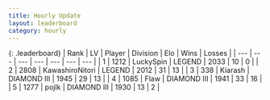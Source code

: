 ```yaml
---
title: Hourly Update
layout: leaderboard
category: hourly
---
```


{: .leaderboard}
| Rank | LV | Player | Division | Elo | Wins | Losses |
| --- | --- | --- | --- | --- | --- | --- |
| <span data-change="0">1</span> | 1212 | <span title="ID: 498412">LuckySpin</span> | LEGEND | <span data-change="0">2033</span> | <span data-change="0">10</span> | <span data-change="0">0</span> |
| <span data-change="0">2</span> | 2808 | <span title="ID: 164871">KawashiroNitori</span> | LEGEND | <span data-change="6">2012</span> | <span data-change="2">31</span> | <span data-change="1">13</span> |
| <span data-change="1">3</span> | 338 | <span title="ID: 260045">Kiarash</span> | DIAMOND III | <span data-change="13">1945</span> | <span data-change="1">29</span> | <span data-change="0">13</span> |
| <span data-change="-1">4</span> | 1085 | <span title="ID: 229845">Flaw</span> | DIAMOND III | <span data-change="0">1941</span> | <span data-change="0">33</span> | <span data-change="0">16</span> |
| <span data-change="0">5</span> | 1277 | <span title="ID: 4783">pojlk</span> | DIAMOND III | <span data-change="0">1930</span> | <span data-change="0">13</span> | <span data-change="0">2</span> |